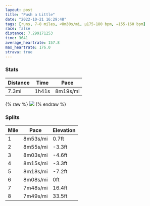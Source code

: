 ```yaml
---
layout: post
title: "Push a Little"
date: "2022-10-21 16:29:48"
tags: [runs, 7-8 miles, <8m30s/mi, μ175-180 bpm, →155-160 bpm]
race: false
distance: 7.299171253
time: 3641
average_heartrate: 157.8
max_heartrate: 176.0
strava: true
---
```


### Stats

| Distance | Time | Pace |
|----------|------|------|
|7.3mi|1h41s|8m19s/mi|

{% raw %}
<img src='https://maps.googleapis.com/maps/api/staticmap?maptype=roadmap&path=enc:o`wwFbqtbM?E_@_@I@_@lAAb@INs@fAQn@IJM\EBQp@Sf@Qt@Qb@OTAPk@xBBHXHh@`@bBx@p@j@PF~Av@|@l@nAjAjB|@|@VLLBLRd@BB|Br@`Cd@RJnBh@jBb@t@Xj@PXLi@tAEb@O`@If@GNSV]j@?HJBPA\Q^gB`@w@Z}@P[D?dAVBBBL@^XR|Bj@\LZRB^GXINC^DnADb@JFZBBCVaA@k@H}@TiGXFJECE@?RJ@JFJ?z@FVN~@D|@Ad@EHFR?L?RId@?JBFZTX??]HU\}@Fe@FIHYDc@D[HQ@w@HIFQDMCALALDRN?DEHCX_@`AGz@@d@Ch@Ir@AbAB|@p@NX?FQ^{CbA_CZiBECJ@VGRDBJGT?lAG`@QnDG|@Dt@BBJDl@BNGRiAPsCJoCFi@FGFDZGJgANu@Lc@FGb@CK[RKj@In@TdC@DI?CFA?IZHf@Tz@VrAbAz@Tp@XzAN`Cd@b@NlAVVNdBj@fAb@p@HNHnEVzA@pAJb@AdBRlAArBNz@Ih@B|@LxCVbFJdBNd@?fBJjAAdAJt@EdAF|@E|@@dAJtAEn@Ph@?|AVnCTpABbD\~Cd@lCTb@Jv@B~APtGbAlAH`@HlAj@nATRL\HBD?`@A|@i@jCCdCK|CG~@Kt@FNHBZABCD[?e@R{BJqBTaCG_@HcALq@\GDK@eAGK_AOKVWHgBUIDCHA~@OxBA`AOzC@p@CXY~CGBKOIWOaA?o@TmEHg@RYBg@Ay@BaAAOGIk@OGGAUBe@A_@u@MgBK}Ew@mAKsC]MEyBUuDk@iAIyA?yBOuCIYIi@A}@K}@SY?{@IoCi@YRa@BwBEiE?kCQ{BBkAOa@Ig@Ac@Gg@?aAK_AAe@IiAE{C?mDUe@@eFKaASa@Ug@Q[[_@I{Ak@e@_@]UqFs@_Ba@_BImAQmBAS@_@J{D}@k@?uBWeAW_AKgABSD{@U{@IkAY]OYHKZ_@l@aBt@q@I_@[H]Hq@Xi@jAk@bAQAIKM{DgC]My@M]SaAw@{@y@]Sy@[[Ia@Sg@i@s@_@k@k@[SM?SK[_@}@]i@W]WW_@YQm@USOqAuA_@_ACi@BETOr@CLI@YYWQC&key=AIzaSyC1MId7bFpkLXNAaYhBSTb8jLyiSqzbDtM&size=800x800&markers=color:yellow|label:S|40.75544,-74.00226&markers=color:green|label:F|40.754129999999975,-74.00241'>
{% endraw %}

### Splits

| Mile | Pace | Elevation |
|------|------|-----------|
|1|8m53s/mi|0.7ft|
|2|8m55s/mi|-3.3ft|
|3|8m03s/mi|-4.6ft|
|4|8m15s/mi|-3.3ft|
|5|8m18s/mi|-7.2ft|
|6|8m08s/mi|0ft|
|7|7m48s/mi|16.4ft|
|8|7m49s/mi|33.5ft|
